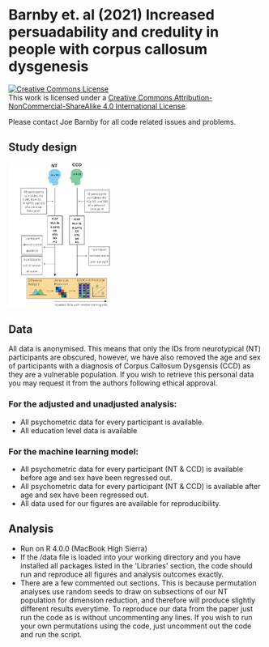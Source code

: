 # Barnby et. al (2021) Increased persuadability and credulity in people with corpus callosum dysgenesis

<!-- CC BY-NC-SA 4.0 License -->
<a rel="license" href="http://creativecommons.org/licenses/by-nc-sa/4.0/">
  <img alt="Creative Commons License" style="border-width:0" src="https://i.creativecommons.org/l/by-nc-sa/4.0/88x31.png" />
</a>
<br />
This work is licensed under a <a rel="license" href="http://creativecommons.org/licenses/by-nc-sa/4.0/">Creative Commons Attribution-NonCommercial-ShareAlike 4.0 International License</a>.

Please contact Joe Barnby for all code related issues and problems.

## Study design

<img src="Figure1.png" alt="Study design" style="width:200px;"/>

## Data

All data is anonymised. This means that only the IDs from neurotypical (NT) participants are obscured, however, we have also removed the age and sex of participants with a diagnosis of Corpus Callosum Dysgensis (CCD) as they are a vulnerable population. If you wish to retrieve this personal data you may request it from the authors following ethical approval.

### For the adjusted and unadjusted analysis:

 - All psychometric data for every participant is available.
 - All education level data is available

### For the machine learning model:

 - All psychometric data for every participant (NT & CCD) is available before age and sex have been regressed out.
 - All psychometric data for every participant (NT & CCD) is available after age and sex have been regressed out.
 - All data used for our figures are available for reproducibility. 

## Analysis

- Run on R 4.0.0 (MacBook High Sierra)
- If the /data file is loaded into your working directory and you have installed all packages listed in the 'Libraries' section, the code should run and reproduce all figures and analysis outcomes exactly.
- There are a few commented out sections. This is because permutation analyses use random seeds to draw on subsections of our NT population for dimension reduction, and therefore will produce slightly different results everytime. To reproduce our data from the paper just run the code as is without uncommenting any lines. If you wish to run your own permutations using the code, just uncomment out the code and run the script. 

